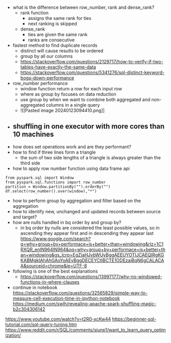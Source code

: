 - what is the difference between row_number, rank and dense_rank?
	- rank function
		- assigns the same rank for ties
		- next ranking is skipped
	- dense_rank
		- ties are given the same rank
		- ranks are consecutive
- fastest method to find duplicate records
	- distinct will cause results to be ordered
	- group by all our columns
	- https://stackoverflow.com/questions/2129717/how-to-verify-if-two-tables-have-exactly-the-same-data
	- https://stackoverflow.com/questions/5341276/sql-distinct-keyword-bogs-down-performance
- row_number performance
	- window function return a row for each input row
	- where as group by focuses on data reduction
	- use group by when we want to combine both aggregated and non-aggregated columns in a single query
	- ![[Pasted image 20240123094410.png]]
- shuffling in one executor with more cores than 10 machines
	- 
- how does set operations work and are they performant?
- how to find if three lines form a triangle
	- the sum of two side lengths of a triangle is always greater than the third side
- how to apply row number function using data frame api
```
from pyspark.sql import Window
from pyspark.sql.functions import row_number
partition = Window.partitionBy("").orderBy("")
df.select(row_number().over(window),"*")
```
- how to perform group by aggregation and filter based on the aggregation
- how to identify new, unchanged and updated records between source and target?
- how are nulls handled in bq order by and group by?
	- in bq order by nulls are considered the least possible values, so in ascending they appear first and in descending they appear last
https://www.google.com/search?q=why+group+by+performace+is+better+than+windowing&rlz=1C1RXQR_enIN964IN964&oq=why+group+by+performace+is+better+than+windowing&gs_lcrp=EgZjaHJvbWUyBggAEEUYOTIJCAEQIRgKGKABMgkIAhAhGAoYoAEyBggDECEYCtIBCTE1ODEzajBqN6gCALACAA&sourceid=chrome&ie=UTF-8
- following is one of the best explanations
	- https://stackoverflow.com/questions/13997177/why-no-windowed-functions-in-where-clauses
- continue in notebook
https://stackoverflow.com/questions/32565829/simple-way-to-measure-cell-execution-time-in-ipython-notebook
https://medium.com/swlh/revealing-apache-spark-shuffling-magic-b2c304306142


https://www.youtube.com/watch?v=t2R0-xcKw44
https://beginner-sql-tutorial.com/sql-query-tuning.htm
https://www.reddit.com/r/SQL/comments/siunp1/want_to_learn_query_optimization/